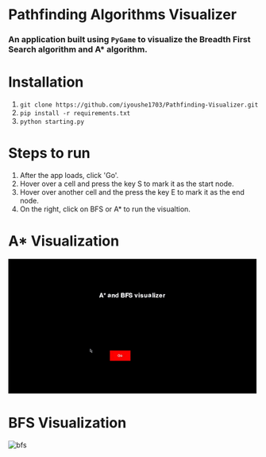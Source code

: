 # Pathfinding Algorithms Visualizer
### An application built using ```PyGame``` to visualize the Breadth First Search algorithm and A* algorithm.  

  
# Installation
1. ```git clone https://github.com/iyoushe1703/Pathfinding-Visualizer.git```
2. ```pip install -r requirements.txt```
3.  ```python starting.py```

# Steps to run
1. After the app loads, click 'Go'.
2. Hover over a cell and press the key S to mark it as the start node.
3. Hover over another cell and the press the key E to mark it as the end node.
4. On the right, click on BFS or A* to run the visualtion.

# A* Visualization

![a*](media/astar.gif)  
  
# BFS Visualization

![bfs](media/bfs.gif)  